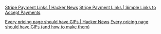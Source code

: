 
[Stripe Payment Links | Hacker News](https://news.ycombinator.com/item?id=27280096)
[Stripe Payment Links | Simple Links to Accept Payments](https://stripe.com/payments/payment-links)

[Every pricing page should have GIFs | Hacker News](https://news.ycombinator.com/item?id=29348328)
[Every pricing page should have GIFs (and how to make them)](https://tdinh.notion.site/Every-pricing-page-should-have-GIFs-e74d6d363d4c4d33b5ff754452f7ab96)
